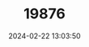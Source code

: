 ---
title: "19876"
category: "Salvelinus japonicus"
draft: false
date: 2024-02-22 13:03:50
languages:
  English: ["Kirikuchi Char"]
---
